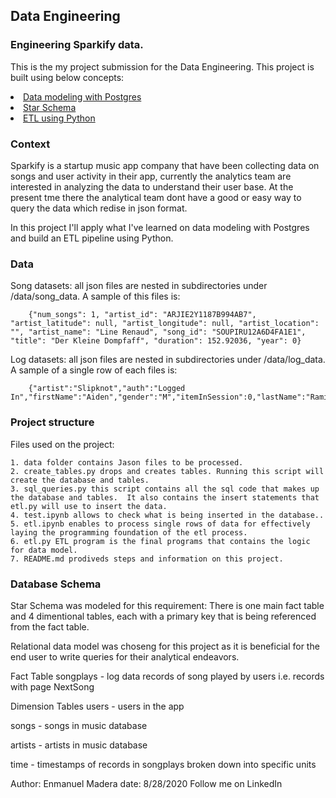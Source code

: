## Data Engineering

### Engineering Sparkify data. 

This is the my project submission for the Data Engineering. This project is built using below concepts:
<u>
<li>Data modeling with Postgres</li>
<li>Star Schema</li>
<li>ETL using Python</li>
</u>

### Context

Sparkify is a startup music app company that have been collecting data on songs and user activity in their app, currently the analytics team are interested in analyzing the data to understand their user base.  At the present tme there the analytical team dont have a good or easy way to query the data which redise in json format.  

In this project I'll apply what I've learned on data modeling with Postgres and build an ETL pipeline using Python.

### Data
Song datasets: all json files are nested in subdirectories under /data/song_data. A sample of this files is:
```
    {"num_songs": 1, "artist_id": "ARJIE2Y1187B994AB7", "artist_latitude": null, "artist_longitude": null, "artist_location": "", "artist_name": "Line Renaud", "song_id": "SOUPIRU12A6D4FA1E1", "title": "Der Kleine Dompfaff", "duration": 152.92036, "year": 0}
```
Log datasets: all json files are nested in subdirectories under /data/log_data. A sample of a single row of each files is:
```
    {"artist":"Slipknot","auth":"Logged In","firstName":"Aiden","gender":"M","itemInSession":0,"lastName":"Ramirez","length":192.57424,"level"
```

### Project structure

Files used on the project:

    1. data folder contains Jason files to be processed.
    2. create_tables.py drops and creates tables. Running this script will create the database and tables. 
    3. sql_queries.py this script contains all the sql code that makes up the database and tables.  It also contains the insert statements that etl.py will use to insert the data.
    4. test.ipynb allows to check what is being inserted in the database..
    5. etl.ipynb enables to process single rows of data for effectively laying the programming foundation of the etl process.
    6. etl.py ETL program is the final programs that contains the logic for data model.
    7. README.md prodiveds steps and information on this project.

### Database Schema

Star Schema was modeled for this requirement: There is one main fact table and 4 dimentional tables, each with a primary key that is being referenced from the fact table.

Relational data model was choseng for this  project as it is beneficial for the end user to write queries for their analytical endeavors.

Fact Table
songplays - log data records of song played by users i.e. records with page NextSong

Dimension Tables
users - users in the app

songs - songs in music database

artists - artists in music database

time - timestamps of records in songplays broken down into specific units


Author: Enmanuel Madera 
date: 8/28/2020
Follow me on LinkedIn
